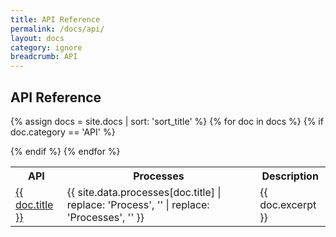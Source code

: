```yaml
---
title: API Reference
permalink: /docs/api/
layout: docs
category: ignore
breadcrumb: API
---
```


<h2 class="docs-heading pb-3 mb-3"><span class="mega-octicon octicon-gear pr-3"></span>API Reference</h2>

<table class="table table-ruled table-full-width table-with-spacious-second-column">
<tr>
  <th>API</th><th>Processes</th><th>Description</th>
</tr>

{% assign docs = site.docs | sort: 'sort_title' %}
{% for doc in docs %}
  {% if doc.category == 'API' %}
    <tr>
      <td><a href="{{ site.baseurl }}{{ doc.url }}">{{ doc.title }}</a></td>
      <td>{{ site.data.processes[doc.title] | replace: 'Process', '' | replace: 'Processes', '' }}</td>
      <td>{{ doc.excerpt }}</td>
    </tr>
  {% endif %}
{% endfor %}
</table>
